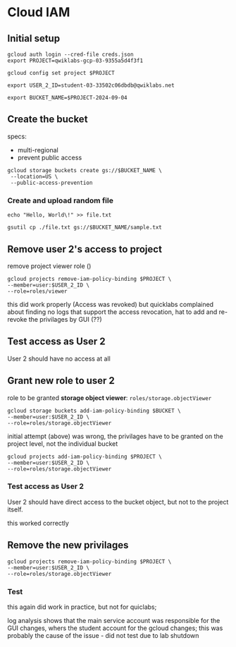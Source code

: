 # Cloud IAM

## Initial setup

```shell
gcloud auth login --cred-file creds.json
export PROJECT=qwiklabs-gcp-03-9355a5d4f3f1

gcloud config set project $PROJECT

export USER_2_ID=student-03-33502c06dbdb@qwiklabs.net

export BUCKET_NAME=$PROJECT-2024-09-04

```

## Create the bucket

specs: 

* multi-regional
* prevent public access

```shell
gcloud storage buckets create gs://$BUCKET_NAME \
 --location=US \
 --public-access-prevention
```

### Create and upload random file

```shell
echo "Hello, World\!" >> file.txt

gsutil cp ./file.txt gs://$BUCKET_NAME/sample.txt
```

## Remove user 2's access to project

remove project viewer role ()

```shell
gcloud projects remove-iam-policy-binding $PROJECT \
--member=user:$USER_2_ID \
--role=roles/viewer
```

this did work properly (Access was revoked) but quicklabs complained about finding no logs that support the access revocation, hat to add and re-revoke the privilages by GUI (??)

## Test access as User 2

User 2 should have no access at all

## Grant new role to user 2

role to be granted **storage object viewer**: `roles/storage.objectViewer`


```shell
gcloud storage buckets add-iam-policy-binding $BUCKET \
--member=user:$USER_2_ID \
--role=roles/storage.objectViewer
```

initial attempt (above) was wrong, the privilages have to be granted on the project level, not the individual bucket

```shell
gcloud projects add-iam-policy-binding $PROJECT \
--member=user:$USER_2_ID \
--role=roles/storage.objectViewer
```

### Test access as User 2

User 2 should have direct access to the bucket object, but not to the project itself. 

this worked correctly

## Remove the new privilages

```shell
gcloud projects remove-iam-policy-binding $PROJECT \
--member=user:$USER_2_ID \
--role=roles/storage.objectViewer
```

### Test

this again did work in practice, but not for quiclabs; 

log analysis shows that the main service account was responsible for the GUI changes, whers the student account for the gcloud changes; this was probably the cause of the issue - did not test due to lab shutdown
